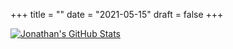 +++
title = ""
date = "2021-05-15"
draft = false
+++

[![Jonathan's GitHub Stats](https://github-readme-stats.vercel.app/api?username=berrij&theme=vue-dark)](https://github.com/berrij/)

